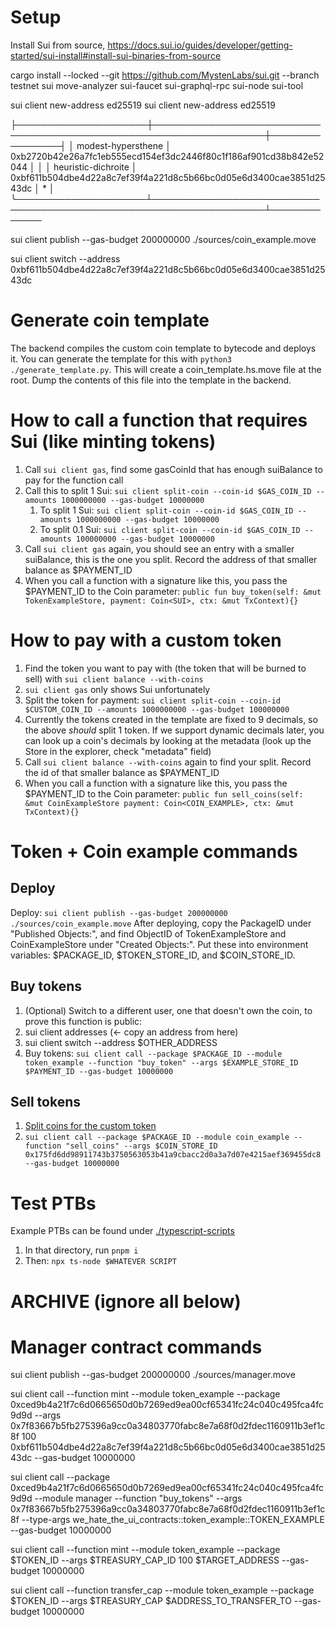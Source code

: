 # Setup
Install Sui from source, https://docs.sui.io/guides/developer/getting-started/sui-install#install-sui-binaries-from-source

cargo install --locked --git https://github.com/MystenLabs/sui.git --branch testnet sui move-analyzer sui-faucet sui-graphql-rpc sui-node  sui-tool

sui client new-address ed25519
sui client new-address ed25519

├─────────────────────┼────────────────────────────────────────────────────────────────────┼────────────────┤
│ modest-hypersthene  │ 0xb2720b42e26a7fc1eb555ecd154ef3dc2446f80c1f186af901cd38b842e52044 │                │
│ heuristic-dichroite │ 0xbf611b504dbe4d22a8c7ef39f4a221d8c5b66bc0d05e6d3400cae3851d2543dc │ *              │
╰─────────────────────┴────────────────────────────────────────────────────────────────────┴─────────────

sui client publish --gas-budget 200000000 ./sources/coin_example.move

sui client switch --address 0xbf611b504dbe4d22a8c7ef39f4a221d8c5b66bc0d05e6d3400cae3851d2543dc


# Generate coin template
The backend compiles the custom coin template to bytecode and deploys it. You can generate the template for this with `python3 ./generate_template.py`. This will create a coin_template.hs.move file at the root. Dump the contents of this file into the template in the backend.

# How to call a function that requires Sui (like minting tokens)
1. Call `sui client gas`, find some gasCoinId that has enough suiBalance to pay for the function call
2. Call this to split 1 Sui: `sui client split-coin --coin-id $GAS_COIN_ID --amounts 1000000000 --gas-budget 10000000` 
    1. To split 1 Sui: `sui client split-coin --coin-id $GAS_COIN_ID --amounts 1000000000 --gas-budget 10000000`
    2. To split 0.1 Sui: `sui client split-coin --coin-id $GAS_COIN_ID --amounts 100000000 --gas-budget 10000000`
3. Call `sui client gas` again, you should see an entry with a smaller suiBalance, this is the one you split. Record the address of that smaller balance as $PAYMENT_ID
4. When you call a function with a signature like this, you pass the $PAYMENT_ID to the Coin<SUI> parameter:
  `public fun buy_token(self: &mut TokenExampleStore, payment: Coin<SUI>, ctx: &mut TxContext){}`
# How to pay with a custom token
1. Find the token you want to pay with (the token that will be burned to sell) with `sui client balance --with-coins`
  1. `sui client gas` only shows Sui unfortunately
2. Split the token for payment: `sui client split-coin --coin-id $CUSTOM_COIN_ID --amounts 1000000000 --gas-budget 100000000`
  3. Currently the tokens created in the template are fixed to 9 decimals, so the above *should* split 1 token. If we support dynamic decimals later, you can look up a coin's decimals by looking at the metadata (look up the Store in the explorer, check "metadata" field)
3. Call `sui client balance --with-coins` again to find your split. Record the id of that smaller balance as $PAYMENT_ID
4. When you call a function with a signature like this, you pass the $PAYMENT_ID to the Coin<CustomToken> parameter:
  `public fun sell_coins(self: &mut CoinExampleStore payment: Coin<COIN_EXAMPLE>, ctx: &mut TxContext){}`

# Token + Coin example commands

## Deploy
Deploy: `sui client publish --gas-budget 200000000 ./sources/coin_example.move`
After deploying, copy the PackageID under "Published Objects:", and find ObjectID of TokenExampleStore and CoinExampleStore under "Created Objects:". Put these into environment variables: $PACKAGE_ID, $TOKEN_STORE_ID, and $COIN_STORE_ID.

## Buy tokens
1. (Optional) Switch to a different user, one that doesn't own the coin, to prove this function is public: 
  1. sui client addresses (<- copy an address from here)
  2. sui client switch --address $OTHER_ADDRESS
2. Buy tokens: `sui client call --package $PACKAGE_ID --module token_example --function "buy_token" --args $EXAMPLE_STORE_ID $PAYMENT_ID --gas-budget 10000000`

## Sell tokens
1. [Split coins for the custom token](#how-to-pay-with-a-custom-token)
2. `sui client call --package $PACKAGE_ID --module coin_example --function "sell_coins" --args $COIN_STORE_ID 0x175fd6dd98911743b3750563053b41a9cbacc2d0a3a7d07e4215aef369455dc8 --gas-budget 10000000`
# Test PTBs
Example PTBs can be found under [./typescript-scripts](./typescripts-scripts/)
1. In that directory, run `pnpm i`
2. Then: `npx ts-node $WHATEVER SCRIPT`


# ARCHIVE (ignore all below)

# Manager contract commands
sui client publish --gas-budget 200000000 ./sources/manager.move      

sui client call --function mint --module token_example --package 0xced9b4a21f7c6d0665650d0b7269ed9ea00cf65341fc24c040c495fca4fc9d9d --args 0x7f83667b5fb275396a9cc0a34803770fabc8e7a68f0d2fdec1160911b3ef1c8f 100 0xbf611b504dbe4d22a8c7ef39f4a221d8c5b66bc0d05e6d3400cae3851d2543dc --gas-budget 10000000

sui client call --package 0xced9b4a21f7c6d0665650d0b7269ed9ea00cf65341fc24c040c495fca4fc9d9d --module manager --function "buy_tokens" --args 0x7f83667b5fb275396a9cc0a34803770fabc8e7a68f0d2fdec1160911b3ef1c8f --type-args we_hate_the_ui_contracts::token_example::TOKEN_EXAMPLE --gas-budget 10000000  


sui client call --function mint --module token_example --package $TOKEN_ID --args $TREASURY_CAP_ID  100 $TARGET_ADDRESS --gas-budget 10000000 

sui client call --function transfer_cap --module token_example --package $TOKEN_ID --args $TREASURY_CAP $ADDRESS_TO_TRANSFER_TO --gas-budget 10000000
